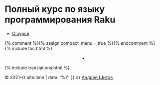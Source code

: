 # Полный курс по языку программирования Raku

* [О курсе](/ru/about-this-course)

{% comment %}{% assign compact_menu = true %}{% endcomment %}
{% include toc.html %}

<center>•</center>

{% include translations.html %}

© 2021–{{ site.time | date: '%Y' }} от <a href="https://andreyshitov.com/">Андрей Шитов</a>